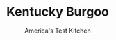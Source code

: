 ---
layout: ../../layouts/MarkdownPostLayout.astro
title: Kentucky Burgoo
author: America's Test Kitchen
pubDate: 2023-03-15
description: "This regional favorite is a chunky stew of tomatoes, corn, potatoes, chicken, and mutton. We wanted to introduce Kentuckys best-kept secret to the rest of the country."
image_url: https://res.cloudinary.com/hksqkdlah/image/upload/ar_1:1,c_fill,dpr_2.0,f_auto,fl_lossy.progressive.strip_profile,g_faces:auto,q_auto:low,w_344/33259_sfs-kentucky-burgoo-10
tags: ["Main Courses","Southern","Chicken","Stews"]
calories: 
protein: 
carbohydrates: 
fats: 
fiber: 
ingredients: ["4 , bone-in, skin-on chicken thighs (about 2 pounds)","6 , lamb shoulder chops (6 to 8 ounces each), about 1/2 inch thick (see note)",", Salt and pepper","1 tablespoon, vegetable oil","2 , onions, chopped","2 , garlic cloves, minced","2 tablespoons, all-purpose flour","6 cups, low-sodium chicken broth","1 , (14.5-ounce) can diced tomatoes","1/4 cup, Worcestershire sauce","2 , Yukon Gold potatoes, peeled and cut into 1/2-inch chunks","1 1/2 cups, frozen corn","1 1/2 cups, baby lima beans","1/4 cup, fresh lemon juice"]
serves: 8
time: "3 hours"
instructions: ["BROWN MEAT Pat chicken and lamb dry with paper towels and season with salt and pepper. Heat oil in Dutch oven over medium-high heat until just smoking. Brown chicken, about 5 minutes per side; transfer to plate. Pour off fat from pan and reserve. (You should have about 3 tablespoons fat; if you have less, supplement with vegetable oil.) Add 1 tablespoon reserved fat to Dutch oven and heat until just smoking. Brown half of chops, about 5 minutes per side; transfer to plate. Repeat with additional 1 tablespoon fat and remaining chops.","COOK AROMATICS Add remaining fat and onions to now-empty pot and cook until softened, about 5 minutes. Add garlic and flour and cook until fragrant, about 1 minute. Stir in broth, tomatoes, and Worcestershire, scraping up any browned bits with wooden spoon. Return chicken and lamb to pot and bring to boil.","SIMMER MEATS Reduce heat to medium-low and simmer, covered, until chicken is tender, about 30 minutes. Transfer chicken to plate. When cool enough to handle, pull chicken into bite-sized pieces and reserve in refrigerator; discard bones and skin. Continue to simmer stew until lamb is tender, about 40 minutes longer. Transfer lamb to plate. When cool enough to handle, pull lamb into bite-sized pieces and reserve in refrigerator; discard bones.","ADD VEGETABLES Add potatoes to pot and simmer until tender, about 15 minutes. Add corn, lima beans, reserved chicken, and reserved lamb and simmer until heated through, about 5 minutes. Stir in lemon juice and 3/4 teaspoon pepper. Season with salt. Skim fat, if necessary. Serve."]
nutrition: undefined
notes: "if you cant find the lamb shoulder chops, substitute 1 1/2 pounds of lamb stew meat or beef chuck stew meat."
---